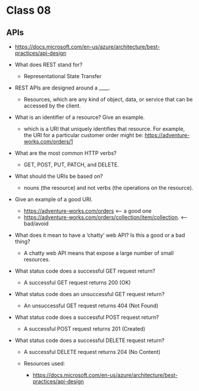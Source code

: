 # Class 08

## APIs
- <https://docs.microsoft.com/en-us/azure/architecture/best-practices/api-design>

- What does REST stand for? 
  - Representational State Transfer
- REST APIs are designed around a ____.
  - Resources, which are any kind of object, data, or service that can be accessed by the client. 
- What is an identifier of a resource? Give an example.
  - which is a URI that uniquely identifies that resource. For example, the URI for a particular customer order might be: https://adventure-works.com/orders/1
- What are the most common HTTP verbs?
  - GET, POST, PUT, PATCH, and DELETE.
- What should the URIs be based on?
  - nouns (the resource) and not verbs (the operations on the resource).
- Give an example of a good URI.
  - https://adventure-works.com/orders <-- a good one
  - https://adventure-works.com/orders/collection/item/collection. <--bad/avoid
- What does it mean to have a ‘chatty’ web API? Is this a good or a bad thing?
  - A chatty web API means that expose a large number of small resources.
- What status code does a successful GET request return?
  - A successful GET request returns 200 (OK)
- What status code does an unsuccessful GET request return?
  - An unsuccessful GET request returns 404 (Not Found)
- What status code does a successful POST request return?
  - A successful POST request returns 201 (Created)
- What status code does a successful DELETE request return?
  - A successful DELETE request returns 204 (No Content)

  - Resources used:
    - <https://docs.microsoft.com/en-us/azure/architecture/best-practices/api-design>
